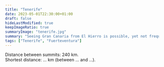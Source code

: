 ```yaml
---
title: "Tenerife"
date: 2023-05-01T22:30:00+01:00
draft: false
hideLastModified: true
keepImageRatio: true
summaryImage: "tenerife.jpg"
summary: "Seeing Gran Canaria from El Hierro is possible, yet not frequent."
tags: ["Tenerife", "Fuerteventura"]
---
```


Distance between summits: 240 km.    
Shortest distance: ... km (between ... and ...).